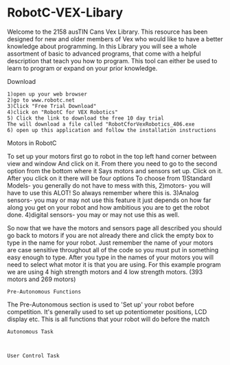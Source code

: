 RobotC-VEX-Libary
=================

Welcome to the 2158 ausTIN Cans Vex Library. 
This resource has been designed for new and older members of Vex who would like to have
a better knowledge about programming.
In this Library you will see a whole assortment of basic to advanced programs, that come
with a helpful description that teach you how to program. 
This tool can either be used to learn to program or expand on your prior knowledge.


   Download

	1)open up your web browser
	2)go to www.robotc.net
	3)Click "Free Trial Download"
	4)click on "RobotC for VEX Robotics"
	5) Click the link to download the free 10 day trial
    The will download a file called "RobotCforVexRobotics_406.exe
	6) open up this application and follow the installation instructions




   Motors in RobotC

To set up your motors first go to robot in the top left hand corner between view and window
And click on it. From there you need to go to the second option from the bottom where it
Says motors and sensors set up. Click on it. After you click on it there will be four options
To choose from 
1)Standard Models- you generally do not have to mess with this, 
2)motors- you will have to use this ALOT! So always remember where this is. 
3)Analog sensors- you may or may not use this feature it just depends on how far along you get on your robot and how
ambitious you are to get the robot done. 
4)digital sensors- you may or may not use this as well.

So now that we have the motors and sensors page all described you should go back to motors if
you are not already there and click the empty box to type in the name for your robot.
Just remember the name of your motors are case sensitive throughout all of the code
so you must put in something easy enough to type. After you type in the names of your motors you
will need to select what motor it is that you are using. For this example program we are using
4 high strength motors and 4 low strength motors. (393 motors and 269 motors)


    Pre-Autonomous Functions
    
The Pre-Autonomous section is used to 'Set up' your robot before competition. It's generally used to set up potentiometer positions, LCD display etc. This is all functions that your robot will do before the match 

    
    Autonomous Task
    
    
    
    User Control Task
    
     